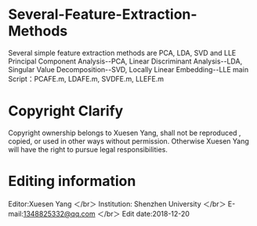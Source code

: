 # Several-Feature-Extraction-Methods
Several simple feature extraction methods are PCA, LDA, SVD and LLE
Principal Component Analysis--PCA, Linear Discriminant Analysis--LDA, Singular Value Decomposition--SVD, Locally Linear Embedding--LLE
main Script：PCAFE.m, LDAFE.m, SVDFE.m, LLEFE.m

# Copyright Clarify
Copyright ownership belongs to Xuesen Yang, shall not be reproduced , copied, or used in other ways without permission. Otherwise Xuesen Yang will have the right to pursue legal responsibilities.
# Editing information
Editor:Xuesen Yang  ＜/br＞ 
Institution: Shenzhen University  ＜/br＞
E-mail:1348825332@qq.com  ＜/br＞
Edit date:2018-12-20
